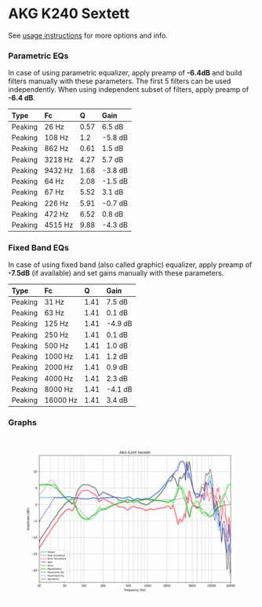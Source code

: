 # AKG K240 Sextett
See [usage instructions](https://github.com/jaakkopasanen/AutoEq#usage) for more options and info.

### Parametric EQs
In case of using parametric equalizer, apply preamp of **-6.4dB** and build filters manually
with these parameters. The first 5 filters can be used independently.
When using independent subset of filters, apply preamp of **-6.4 dB**.

| Type    | Fc      |    Q | Gain    |
|:--------|:--------|:-----|:--------|
| Peaking | 26 Hz   | 0.57 | 6.5 dB  |
| Peaking | 108 Hz  | 1.2  | -5.8 dB |
| Peaking | 862 Hz  | 0.61 | 1.5 dB  |
| Peaking | 3218 Hz | 4.27 | 5.7 dB  |
| Peaking | 9432 Hz | 1.68 | -3.8 dB |
| Peaking | 64 Hz   | 2.08 | -1.5 dB |
| Peaking | 67 Hz   | 5.52 | 3.1 dB  |
| Peaking | 226 Hz  | 5.91 | -0.7 dB |
| Peaking | 472 Hz  | 6.52 | 0.8 dB  |
| Peaking | 4515 Hz | 9.88 | -4.3 dB |

### Fixed Band EQs
In case of using fixed band (also called graphic) equalizer, apply preamp of **-7.5dB**
(if available) and set gains manually with these parameters.

| Type    | Fc       |    Q | Gain    |
|:--------|:---------|:-----|:--------|
| Peaking | 31 Hz    | 1.41 | 7.5 dB  |
| Peaking | 63 Hz    | 1.41 | 0.1 dB  |
| Peaking | 125 Hz   | 1.41 | -4.9 dB |
| Peaking | 250 Hz   | 1.41 | 0.1 dB  |
| Peaking | 500 Hz   | 1.41 | 1.0 dB  |
| Peaking | 1000 Hz  | 1.41 | 1.2 dB  |
| Peaking | 2000 Hz  | 1.41 | 0.9 dB  |
| Peaking | 4000 Hz  | 1.41 | 2.3 dB  |
| Peaking | 8000 Hz  | 1.41 | -4.1 dB |
| Peaking | 16000 Hz | 1.41 | 3.4 dB  |

### Graphs
![](./AKG%20K240%20Sextett.png)